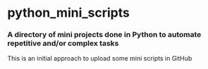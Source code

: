 # python_mini_scripts
### A directory of mini projects done in Python to automate repetitive and/or complex tasks

This is an initial approach to upload some mini scripts in GitHub
